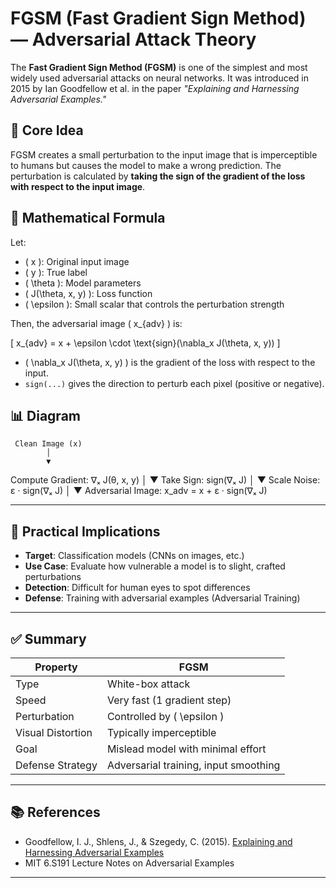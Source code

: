 # FGSM (Fast Gradient Sign Method) — Adversarial Attack Theory

The **Fast Gradient Sign Method (FGSM)** is one of the simplest and most widely used adversarial attacks on neural networks. It was introduced in 2015 by Ian Goodfellow et al. in the paper *"Explaining and Harnessing Adversarial Examples."*

## 🧠 Core Idea

FGSM creates a small perturbation to the input image that is imperceptible to humans but causes the model to make a wrong prediction. The perturbation is calculated by **taking the sign of the gradient of the loss with respect to the input image**.

## 📐 Mathematical Formula

Let:

- \( x \): Original input image  
- \( y \): True label  
- \( \theta \): Model parameters  
- \( J(\theta, x, y) \): Loss function  
- \( \epsilon \): Small scalar that controls the perturbation strength  

Then, the adversarial image \( x_{adv} \) is:

\[
x_{adv} = x + \epsilon \cdot \text{sign}(\nabla_x J(\theta, x, y))
\]

- \( \nabla_x J(\theta, x, y) \) is the gradient of the loss with respect to the input.
- `sign(...)` gives the direction to perturb each pixel (positive or negative).

## 📊 Diagram

     Clean Image (x)
            │
            ▼
 Compute Gradient: ∇ₓ J(θ, x, y)
            │
            ▼
 Take Sign: sign(∇ₓ J)
            │
            ▼
Scale Noise: ε · sign(∇ₓ J)
            │
            ▼
Adversarial Image: x_adv = x + ε · sign(∇ₓ J)


---

## 🧪 Practical Implications

- **Target**: Classification models (CNNs on images, etc.)
- **Use Case**: Evaluate how vulnerable a model is to slight, crafted perturbations
- **Detection**: Difficult for human eyes to spot differences
- **Defense**: Training with adversarial examples (Adversarial Training)

---

## ✅ Summary

| Property            | FGSM                                 |
|---------------------|--------------------------------------|
| Type                | White-box attack                     |
| Speed               | Very fast (1 gradient step)          |
| Perturbation        | Controlled by \( \epsilon \)         |
| Visual Distortion   | Typically imperceptible              |
| Goal                | Mislead model with minimal effort    |
| Defense Strategy    | Adversarial training, input smoothing|

---

## 📚 References

- Goodfellow, I. J., Shlens, J., & Szegedy, C. (2015). [Explaining and Harnessing Adversarial Examples](https://arxiv.org/abs/1412.6572)
- MIT 6.S191 Lecture Notes on Adversarial Examples

---


